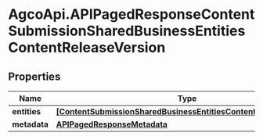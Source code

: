 # AgcoApi.APIPagedResponseContentSubmissionSharedBusinessEntitiesContentReleaseVersion

## Properties

Name | Type | Description | Notes
------------ | ------------- | ------------- | -------------
**entities** | [**[ContentSubmissionSharedBusinessEntitiesContentReleaseVersion]**](ContentSubmissionSharedBusinessEntitiesContentReleaseVersion.md) |  | [readonly] 
**metadata** | [**APIPagedResponseMetadata**](APIPagedResponseMetadata.md) |  | 


